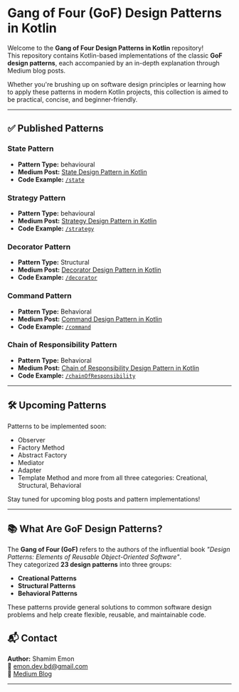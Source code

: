 # Gang of Four (GoF) Design Patterns in Kotlin

Welcome to the **Gang of Four Design Patterns in Kotlin** repository!  
This repository contains Kotlin-based implementations of the classic **GoF design patterns**, each accompanied by an in-depth explanation through Medium blog posts.

Whether you're brushing up on software design principles or learning how to apply these patterns in modern Kotlin projects, this collection is aimed to be practical, concise, and beginner-friendly.

---

## ✅ Published Patterns

###  State Pattern
- **Pattern Type:** behavioural 
- **Medium Post:** [State Design Pattern in Kotlin](https://medium.com/@emon.dev.bd/state-design-pattern-in-kotlin-5427e80bdb96)
- **Code Example:** [`/state`](https://github.com/shamim-emon/GangOfFourDesignPatterns/tree/main/src/main/kotlin/behavioral/state)

###  Strategy Pattern
- **Pattern Type:** behavioural 
- **Medium Post:** [Strategy Design Pattern in Kotlin](https://medium.com/@emon.dev.bd/strategy-design-pattern-in-kotlin-e9d61ad78ffb)
- **Code Example:** [`/strategy`](https://github.com/shamim-emon/GangOfFourDesignPatterns/tree/main/src/main/kotlin/behavioral/strategy)

### Decorator Pattern
- **Pattern Type:** Structural
- **Medium Post:** [Decorator Design Pattern in Kotlin](https://medium.com/@emon.dev.bd/decorator-design-pattern-in-kotlin-368c64eff571)
- **Code Example:** [`/decorator`](https://github.com/shamim-emon/GangOfFourDesignPatterns/tree/main/src/main/kotlin/structural/decorator)

### Command Pattern
- **Pattern Type:** Behavioral
- **Medium Post:** [Command Design Pattern in Kotlin](https://medium.com/@emon.dev.bd/command-design-pattern-in-kotlin-445e1219c327)
- **Code Example:** [`/command`](https://github.com/shamim-emon/GangOfFourDesignPatterns/tree/main/src/main/kotlin/behavioral/command)

### Chain of Responsibility Pattern
- **Pattern Type:** Behavioral
- **Medium Post:** [Chain of Responsibility Design Pattern in Kotlin](https://medium.com/@emon.dev.bd/chain-of-responsibility-design-pattern-in-kotlin-92bed71b2ada)
- **Code Example:** [`/chainOfResponsibility`](https://github.com/shamim-emon/GangOfFourDesignPatterns/tree/main/src/main/kotlin/behavioral/chainOfResponsibility)


---

## 🛠️ Upcoming Patterns

Patterns to be implemented soon:
- Observer
- Factory Method
- Abstract Factory
- Mediator
- Adapter
- Template Method  and more from all three categories: Creational, Structural, Behavioral

Stay tuned for upcoming blog posts and pattern implementations!

---

## 📚 What Are GoF Design Patterns?

The **Gang of Four (GoF)** refers to the authors of the influential book *"Design Patterns: Elements of Reusable Object-Oriented Software"*.  
They categorized **23 design patterns** into three groups:
- **Creational Patterns**
- **Structural Patterns**
- **Behavioral Patterns**

These patterns provide general solutions to common software design problems and help create flexible, reusable, and maintainable code.


## 📬 Contact

**Author:** Shamim Emon  
📧 [emon.dev.bd@gmail.com](mailto:emon.dev.bd@gmail.com)  
📝 [Medium Blog](https://medium.com/@emon.dev.bd)

---

<!--## 📄 License

This project is licensed under the MIT License. See the [LICENSE](./LICENSE) file for details. ->
